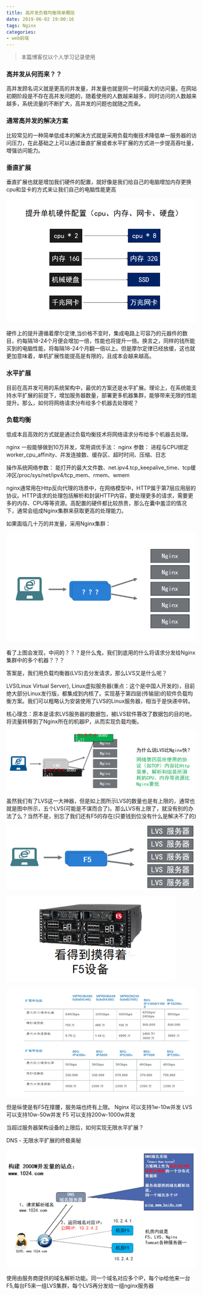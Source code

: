 ```yaml
---
title: 高并发负载均衡简单概括
date: 2019-06-02 19:00:16
tags: Nginx
categories: 
- web前端
---
```


>本篇博客仅以个人学习记录使用

### 高并发从何而来？？

高并发顾名词义就是更高的并发量，并发量也就是同一时间最大的访问量。在网站初期阶段是不存在高并发问题的，随着使用的人数越来越多，同时访问的人数越来越多，系统流量的不断扩大，高并发的问题也就随之而来。

### 通常高并发的解决方案

比较常见的一种简单低成本的解决方式就是采用负载均衡技术降低单一服务器的访问压力，在此基础之上可以通过垂直扩展或者水平扩展的方式进一步提高吞吐量，增强访问能力。

### 垂直扩展

垂直扩展也就是增加我们硬件的配置，就好像是我们给自己的电脑增加内存更换cpu和显卡的方式来让我们自己的电脑性能更高

![](/images/高并发负载均衡简单概括/1.png)

硬件上的提升遵循着摩尔定律,当价格不变时，集成电路上可容乃的元器件的数目，约每隔18-24个月便会增加一倍，性能也将提升一倍。换言之，同样的钱所能买到的电脑性能，将每隔18-24个月翻一倍以上。但是摩尔定律已经放缓，这也就更加意味着，单机扩展性能提高是有限的，且成本会越来越高。

### 水平扩展

目前在高并发可用的系统架构中，最优的方案还是水平扩展。理论上，在系统能支持水平扩展的前提下，增加服务器数量，部署更多机器集群，能够带来无限的性能提升。那么，如何将网络请求分布给多个机器去处理呢？

### 负载均衡

低成本且高效的方式就是通过负载均衡技术将网络请求分布给多个机器去处理。

nginx 一般能够做到10万并发，常用调优手法：
nginx 参数：
进程与CPU绑定worker_cpu_affinity、并发连接数、缓存区、超时时间、压缩、日志

操作系统网络参数：
能打开的最大文件数、net.ipv4.tcp_keepalive_time、tcp缓冲区/proc/sys/net/ipv4/tcp_mem、rmem、wmem

nginx通常用在Http反向代理的场景中，在网络模型中，HTTP属于第7层应用层的协议。HTTP请求的处理包括解析和封装HTTP内容，要处理更多的请求，需要更多的内存、CPU等等资源。高配置的硬件都比较昂贵，那么在囊中羞涩的情况下，通常会组成Nginx集群来获取更高的处理能力。

如果面临几十万的并发量，采用Nginx集群：

![](/images/高并发负载均衡简单概括/2.png)

看了上图会发现，中间的？？？是什么鬼，我们到底用的什么将请求分发给Nginx集群中的多个机器？？？

答案是，我们用负载均衡器(LVS)去分发请求，那么LVS又是什么呢？

LVS(Linux Virtual Server), Linux虚拟服务器(重点：这个是中国人开发的)，目前绝大部分Linux发行版，都集成到内核了。实现基于第四层(传输层)的软件负载均衡方案。我们可以粗略认为安装使用了LVS的Linux服务器，相当于是快递中转。

核心理念：原本是请求LVS服务器的数据包，被LVS软件篡改了数据包的目的地，将流量转移到了Nginx所在的机器IP，从而实现负载均衡。

![](/images/高并发负载均衡简单概括/3.png)

虽然我们有了LVS这一大神器，但是如上图所示LVS的数量也是有上限的，通常也就是图中所示，五个LVS(可能是不谋而合了)。那么LVS有上限了，就没有别的办法了么？当然不是，别忘了我们还有F5的存在(只要钱到位没有什么是解决不了的)

![](/images/高并发负载均衡简单概括/5.png)

![](/images/高并发负载均衡简单概括/4.png)

![](/images/高并发负载均衡简单概括/6.png)

但是纵使是有F5在撑腰，服务端也终有上限。
Nginx 可以支持1w-10w并发
LVS 可以支持10w-50w并发
F5 可以支持200w-1000w并发

当超过服务器架构设备的上限后，如何实现无限水平扩展？

DNS - 无限水平扩展的终极奥秘

![](/images/高并发负载均衡简单概括/7.png)

使用由服务商提供的域名解析功能。同一个域名对应多个IP，每个ip给他来一台F5,每台F5来一组LVS集群，每个LVS再分发给一组nginx服务器
